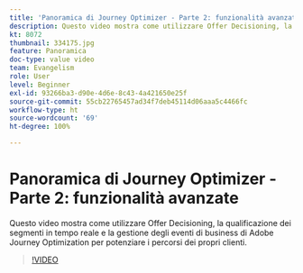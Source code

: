 ```yaml
---
title: 'Panoramica di Journey Optimizer - Parte 2: funzionalità avanzate'
description: Questo video mostra come utilizzare Offer Decisioning, la qualificazione dei segmenti in tempo reale e la gestione degli eventi di business di Adobe Journey Optimization per potenziare i percorsi dei propri clienti.
kt: 8072
thumbnail: 334175.jpg
feature: Panoramica
doc-type: value video
team: Evangelism
role: User
level: Beginner
exl-id: 93266ba3-d90e-4d6e-8c43-4a421650e25f
source-git-commit: 55cb22765457ad34f7deb45114d06aaa5c4466fc
workflow-type: ht
source-wordcount: '69'
ht-degree: 100%

---
```


# Panoramica di Journey Optimizer - Parte 2: funzionalità avanzate

Questo video mostra come utilizzare Offer Decisioning, la qualificazione dei segmenti in tempo reale e la gestione degli eventi di business di Adobe Journey Optimization per potenziare i percorsi dei propri clienti.

>[!VIDEO](https://video.tv.adobe.com/v/334175?quality=12)
